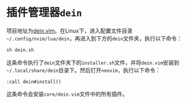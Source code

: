 # 插件管理器`dein`

项目地址为[dein.vim](https://github.com/Shougo/dein.vim)。在Linux下，进入配置文件目录`~/.config/nvim/lua/dein`，再进入到下方的`dein`文件夹，执行以下命令：

```bash
sh dein.sh
```

这条命令执行了`dein`文件夹下的`installer.sh`文件，并将`dein.vim`安装到`~/.local/share/dein`目录下。然后打开`neovim`，执行以下命令：

```vim
:call dein#install()
```

这条命令会安装`core/dein.vim`文件中的所有插件。
